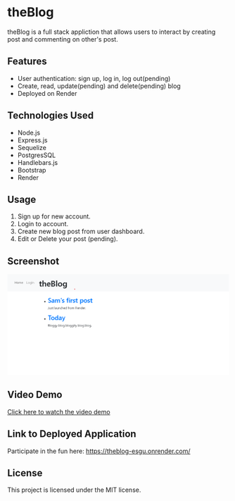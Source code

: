 # theBlog

theBlog is a full stack appliction that allows users to interact by creating post and commenting on other's post.

## Features
- User authentication: sign up, log in, log out(pending)
- Create, read, update(pending) and delete(pending) blog 
- Deployed on Render

## Technologies Used
- Node.js
- Express.js
- Sequelize
- PostgresSQL
- Handlebars.js
- Bootstrap
- Render

## Usage
1. Sign up for new account.
2. Login to account.
3. Create new blog post from user dashboard.
4. Edit or Delete your post (pending).

## Screenshot
![Screenshot of the application](./develop/public/images/SS%20of%20theBlog.png)

## Video Demo
[Click here to watch the video demo](https://drive.google.com/file/d/1jM608YZaB0nWrgQ_rZTNdzoMR_BeiDeC/view)

## Link to Deployed Application
 Participate in the fun here: https://theblog-esgu.onrender.com/

## License
This project is licensed under the MIT license.

